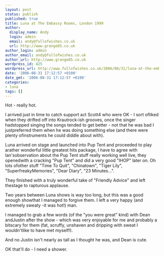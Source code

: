 ```yaml
---
layout: post
status: publish
published: true
title: Luna at The Embassy Rooms, London 1999
author:
  display_name: Andy
  login: admin
  email: andy@fullofwishes.co.uk
  url: http://www.grange85.co.uk
author_login: admin
author_email: andy@fullofwishes.co.uk
author_url: http://www.grange85.co.uk
wordpress_id: 425
wordpress_url: http://www.fullofwishes.co.uk/2006/08/31/luna-at-the-embassy-rooms-london-1999/
date: '2006-08-31 17:12:57 +0100'
date_gmt: '2006-08-31 17:12:57 +0100'
categories:
- luna
tags: []
---
```

<p>Hot - really hot.</p>
<p>I arrived just in time to catch support act Scott4 who were OK - I sort ofliked when they drifted off into Krautrock-ish grooves, once the singer hadstopped singing the songs tended to get better - not that he was bad I justpreferred them when he was doing something else (and there were plenty ofinstruments he could diddle about with).</p>
<p>Luna arrived on stage and launched into Pup Tent and proceeded to play arather wonderful little greatest hits package, I have to agree with Ian'sobservation about the Pup Tent stuff really working well live, they openedwith a cracking "Pup Tent" and did a very good "IHOP" later on. Oh lots ofother stuff "Time To Quit", "Chinatown", "Tiger Lily", "SuperfreakyMemories", "Dear Diary", "23 Minutes...".</p>
<p>They finished with a truly wonderful take of "Friendly Advice" and left thestage to rapturous applause.</p>
<p>Two years between Luna shows is way too long, but this was a good enough showthat I managed to forgive them. I left a very happy (and extremely sweaty -it was hot!) man.</p>
<p>I managed to grab a few words (of the "you were great" kind) with Dean andJustin after the show - which was very enjoyable for me and probably a bitscary for them (fat, scruffy, unshaven and dripping with sweat I wouldn'tlike to have met myself!).</p>
<p>And no Justin isn't nearly as tall as I thought he was, and Dean is cute.</p>
<p>OK that'll do - I need a shower.</p>
